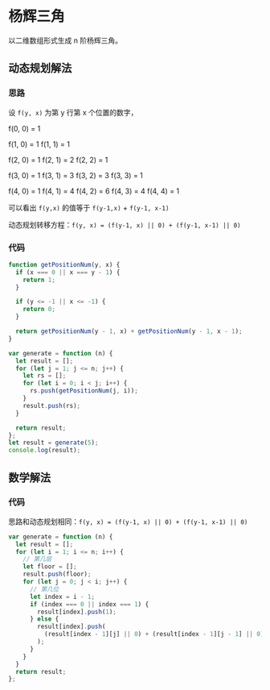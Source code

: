 <author-info date="1646808137762"></author-info>

# 杨辉三角

以二维数组形式生成 n 阶杨辉三角。

## 动态规划解法

### 思路

设 `f(y, x)` 为第 y 行第 x 个位置的数字，

f(0, 0) = 1

f(1, 0) = 1 f(1, 1) = 1

f(2, 0) = 1 f(2, 1) = 2 f(2, 2) = 1

f(3, 0) = 1 f(3, 1) = 3 f(3, 2) = 3 f(3, 3) = 1

f(4, 0) = 1 f(4, 1) = 4 f(4, 2) = 6 f(4, 3) = 4 f(4, 4) = 1

可以看出 `f(y,x)` 的值等于 `f(y-1,x)` + `f(y-1, x-1)`

动态规划转移方程：`f(y, x) = (f(y-1, x) || 0) + (f(y-1, x-1) || 0)`

### 代码

```js
function getPositionNum(y, x) {
  if (x === 0 || x === y - 1) {
    return 1;
  }

  if (y <= -1 || x <= -1) {
    return 0;
  }

  return getPositionNum(y - 1, x) + getPositionNum(y - 1, x - 1);
}

var generate = function (n) {
  let result = [];
  for (let j = 1; j <= n; j++) {
    let rs = [];
    for (let i = 0; i < j; i++) {
      rs.push(getPositionNum(j, i));
    }
    result.push(rs);
  }

  return result;
};
let result = generate(5);
console.log(result);
```

## 数学解法

### 代码

思路和动态规划相同：`f(y, x) = (f(y-1, x) || 0) + (f(y-1, x-1) || 0)`

```js
var generate = function (n) {
  let result = [];
  for (let i = 1; i <= n; i++) {
    // 第几层
    let floor = [];
    result.push(floor);
    for (let j = 0; j < i; j++) {
      // 第几位
      let index = i - 1;
      if (index === 0 || index === 1) {
        result[index].push(1);
      } else {
        result[index].push(
          (result[index - 1][j] || 0) + (result[index - 1][j - 1] || 0)
        );
      }
    }
  }
  return result;
};
```
